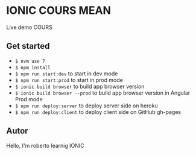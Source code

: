 # IONIC COURS MEAN

Live demo COURS
## Get started
- `$ nvm use 7`
- `$ npm install`
- `$ npm run start:dev` to start in dev mode
- `$ npm run start:prod` to start in prod mode
- `$ ionic build browser` to build app browser version
- `$ ionic build browser --prod` to build app browser version in Angular Prod mode
- `$ npm run deploy:server` to deploy server side on heroku
- `$ npm run deploy:client` to deploy client side on GitHub gh-pages

## Autor
Hello, I'm roberto learnig IONIC
